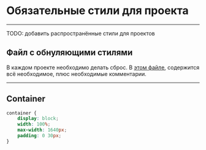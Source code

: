 # Обязательные стили для проекта

---

TODO: добавить распространённые стили для проектов

## Файл с обнуляющими стилями

В каждом проекте необходимо делать сброс. В [этом файле](./assets/null.css),
содержится всё необходимое, плюс необходимые комментарии.

---

## Container

```css
container {
    display: block;
    width: 100%;
    max-width: 1640px;
    padding: 0 30px;
}
```
